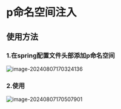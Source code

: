 # p命名空间注入

## 使用方法

### 1.在spring配置文件头部添加p命名空间

![image-20240807170324136](../../TyporaImage/Spring/image-20240807170324136.png)

### 2.使用

![image-20240807170507901](../../TyporaImage/Spring/image-20240807170507901.png)